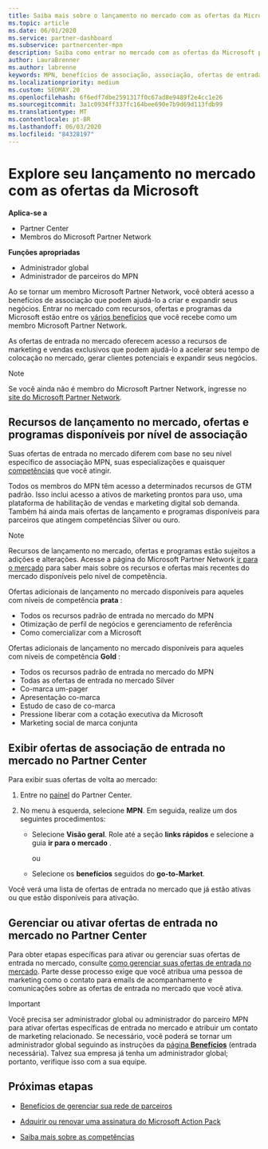 ```yaml
---
title: Saiba mais sobre o lançamento no mercado com as ofertas da Microsoft
ms.topic: article
ms.date: 06/01/2020
ms.service: partner-dashboard
ms.subservice: partnercenter-mpn
description: Saiba como entrar no mercado com as ofertas da Microsoft pode ajudar a acelerar o tempo de colocação no mercado, gerar clientes potenciais e expandir seus negócios.
author: LauraBrenner
ms.author: labrenne
keywords: MPN, benefícios de associação, associação, ofertas de entrada no mercado, entrar no mercado com a Microsoft, ir para o mercado, associação Gold, associação Silver
ms.localizationpriority: medium
ms.custom: SEOMAY.20
ms.openlocfilehash: 6f6edf7dbe2591317f0c67ad8e9489f2e4cc1e26
ms.sourcegitcommit: 3a1c0934ff337fc164bee690e7b9d69d113fdb99
ms.translationtype: MT
ms.contentlocale: pt-BR
ms.lasthandoff: 06/03/2020
ms.locfileid: "84328197"
---
```

# <a name="explore-your-go-to-market-with-microsoft-offers"></a>Explore seu lançamento no mercado com as ofertas da Microsoft

**Aplica-se a**

- Partner Center
- Membros do Microsoft Partner Network

**Funções apropriadas**

- Administrador global
- Administrador de parceiros do MPN

Ao se tornar um membro Microsoft Partner Network, você obterá acesso a benefícios de associação que podem ajudá-lo a criar e expandir seus negócios. Entrar no mercado com recursos, ofertas e programas da Microsoft estão entre os [vários benefícios](https://partner.microsoft.com/manage-your-partner-network-benefits) que você recebe como um membro Microsoft Partner Network.

As ofertas de entrada no mercado oferecem acesso a recursos de marketing e vendas exclusivos que podem ajudá-lo a acelerar seu tempo de colocação no mercado, gerar clientes potenciais e expandir seus negócios.

>[!NOTE]
>Se você ainda não é membro do Microsoft Partner Network, ingresse no [site do Microsoft Partner Network](https://partner.microsoft.com/membership).

## <a name="go-to-market-resources-offers-and-programs-available-by-membership-level"></a>Recursos de lançamento no mercado, ofertas e programas disponíveis por nível de associação

Suas ofertas de entrada no mercado diferem com base no seu nível específico de associação MPN, suas especializações e quaisquer [competências](learn-about-competencies.md) que você atingir.

Todos os membros do MPN têm acesso a determinados recursos de GTM padrão. Isso inclui acesso a ativos de marketing prontos para uso, uma plataforma de habilitação de vendas e marketing digital sob demanda. Também há ainda mais ofertas de lançamento e programas disponíveis para parceiros que atingem competências Silver ou ouro.

>[!NOTE]
>Recursos de lançamento no mercado, ofertas e programas estão sujeitos a adições e alterações. Acesse a página do Microsoft Partner Network [ir para o mercado](https://partner.microsoft.com/membership/go-to-market) para saber mais sobre os recursos e ofertas mais recentes do mercado disponíveis pelo nível de competência.

Ofertas adicionais de lançamento no mercado disponíveis para aqueles com níveis de competência **prata** :

- Todos os recursos padrão de entrada no mercado do MPN
- Otimização de perfil de negócios e gerenciamento de referência
- Como comercializar com a Microsoft

Ofertas adicionais de lançamento no mercado disponíveis para aqueles com níveis de competência **Gold** :

- Todos os recursos padrão de entrada no mercado do MPN
- Todas as ofertas de entrada no mercado Silver
- Co-marca um-pager
- Apresentação co-marca
- Estudo de caso de co-marca
- Pressione liberar com a cotação executiva da Microsoft
- Marketing social de marca conjunta

## <a name="view-go-to-market-membership-offers-in-partner-center"></a>Exibir ofertas de associação de entrada no mercado no Partner Center

Para exibir suas ofertas de volta ao mercado:

1. Entre no [painel]( https://docs.microsoft.com/partner-center/) do Partner Center.

2. No menu à esquerda, selecione **MPN**. Em seguida, realize um dos seguintes procedimentos:

    - Selecione **Visão geral**. Role até a seção **links rápidos** e selecione a guia **ir para o mercado** .

      ou

    - Selecione os **benefícios** seguidos do **go-to-Market**.

Você verá uma lista de ofertas de entrada no mercado que já estão ativas ou que estão disponíveis para ativação.

## <a name="manage-or-activate-go-to-market-offers-in-partner-center"></a>Gerenciar ou ativar ofertas de entrada no mercado no Partner Center

Para obter etapas específicas para ativar ou gerenciar suas ofertas de entrada no mercado, consulte [como gerenciar suas ofertas de entrada no mercado](manage-your-partner-network-benefits.md#manage-go-to-market-offers). Parte desse processo exige que você atribua uma pessoa de marketing como o contato para emails de acompanhamento e comunicações sobre as ofertas de entrada no mercado que você ativa.

>[!IMPORTANT]
>Você precisa ser administrador global ou administrador do parceiro MPN para ativar ofertas específicas de entrada no mercado e atribuir um contato de marketing relacionado. Se necessário, você poderá se tornar um administrador global seguindo as instruções da [página **Benefícios**](https://partnercenter.microsoft.com/pcv/partnership/benefits) (entrada necessária). Talvez sua empresa já tenha um administrador global; portanto, verifique isso com a sua equipe.

## <a name="next-steps"></a>Próximas etapas

- [Benefícios de gerenciar sua rede de parceiros](manage-your-partner-network-benefits.md)

- [Adquirir ou renovar uma assinatura do Microsoft Action Pack](mpn-get-action-pack.md)

- [Saiba mais sobre as competências](learn-about-competencies.md)
